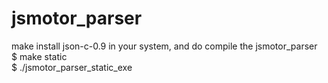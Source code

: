 # jsmotor_parser  
make install json-c-0.9 in your system, and do compile the jsmotor_parser  
$ make static  
$ ./jsmotor_parser_static_exe  
